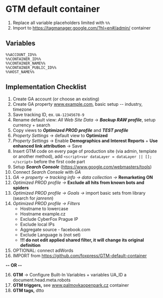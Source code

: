 # GTM default container

1. Replace all variable placeholders limited with `%%`
2. Import to https://tagmanager.google.com/?hl=en#/admin/ container

## Variables

```
%%ACCOUNT_ID%%
%%CONTAINER_ID%%
%%CONTAINER_NAME%%
%%CONTAINER_PUBLIC_ID%%
%%HOST_NAME%%
```

## Implementation Checklist

1. Create GA account (or choose an existing)
2. Create GA property www.example.com, basic setup -- industry, timezone
3. Save tracking ID, ex. `UA-12345678-9`
4. Rename default view: *All Web Site Data* -> ***Backup RAW profile***, setup currency + search
5. Copy views to ***Optimized PROD profile*** and ***TEST profile***
6. *Property Settings* -> default view to **Optimized**
7. *Property Settings* -> Enable **Demographics and Interest Reports** + **Use enhanced link attribution** -> Save
8. Insert GTM code on every page of production site (via admin, template or another method), add 
  `<script>var dataLayer = dataLayer || [];</script>` before the first code part
9. Setup ***Search Console*** (https://www.google.com/webmasters/tools)
10. Connect *Search Console* with *GA*
11. *GA -> property -> tracking info -> data collection ->* **Remarketing ON**
12. *Optimized PROD profile ->* **Exclude all hits from known bots and spiders**
13. *Optimized PROD profile -> Goals ->* import basic sets from library (search for *janrenn*)
14. *Optimized PROD profile -> Filters*
	* Hostname to lowercase
	* Hostname example.cz
	* Exclude CyberFox Prague IP
	* Exclude local IPs
	* Aggregate source - facebook.com	
	* Exclude Language is (not set)
	* **!!! do not edit applied shared filter, it will change its original definition**
15. OPTIONAL: connect adWords
16. IMPORT from https://github.com/foxpress/GTM-default-container 

**-- OR --**

16. **GTM** -> Configure Built-In Variables + variables UA_ID a document.head.meta.robots
17. **GTM triggers,** see www.palmovkaopenpark.cz container
18. **GTM tags,** dtto
